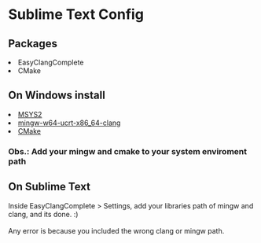 <h1>Sublime Text Config</h1>

<h2>Packages</h2>
<li>EasyClangComplete</li>
<li>CMake</li>

<h2>On Windows install</h2>
<li><a href="https://www.msys2.org/">MSYS2</a></li>
<li><a href="[https://www.msys2.org/](https://packages.msys2.org/package/mingw-w64-ucrt-x86_64-clang)">mingw-w64-ucrt-x86_64-clang</a></li>
<li><a href="https://cmake.org/download/">CMake</a></li>

<h3>Obs.: Add your mingw and cmake to your system enviroment path</h3>

<h2>On Sublime Text</h2>

<p>Inside EasyClangComplete > Settings, add your libraries path of mingw and clang, and its done. :)
</br></br>Any error is because you included the wrong clang or mingw path.</p>





